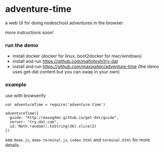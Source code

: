 # adventure-time

a web UI for doing nodeschool adventures in the browser

more instructions soon!

### run the demo

- install docker (docker for linux, boot2docker for mac/windows)
- install and run https://github.com/mafintosh/try-dat
- install and run https://github.com/maxogden/adventure-time (the demo uses get-dat content but you can swap in your own)

### example

use with browserify

```JS
var adventureTime = require('adventure-time')

adventureTime({
  guide: "http://maxogden.github.io/get-dat/guide",
  server: "try-dat.com",
  id: Math.random().toString(36).slice(2)
})
```

see `demo.js`, `demo-terminal.js`, `index.html` and `terminal.html` for more details.